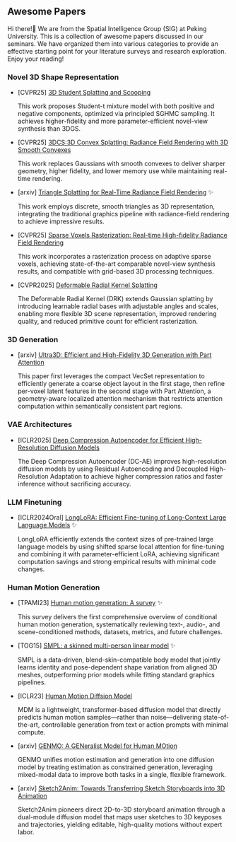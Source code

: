 ## Awesome Papers

Hi there!👋
We are from the Spatial Intelligence Group (SIG) at Peking University.
This is a collection of awesome papers discussed in our seminars.
We have organized them into various categories to provide an effective starting point for your literature surveys and research exploration.
Enjoy your reading!


### Novel 3D Shape Representation
-  [CVPR25] [3D Student Splatting and Scooping](https://arxiv.org/abs/2503.10148)

    This work proposes Student-t mixture model with both positive and negative components, optimized via principled SGHMC sampling. It achieves higher-fidelity and more parameter-efficient novel-view synthesis than 3DGS.

- [CVPR25] [3DCS:3D Convex Splatting: Radiance Field Rendering with 3D Smooth Convexes](https://arxiv.org/html/2411.14974v2)

  This work replaces Gaussians with smooth convexes to deliver sharper geometry, higher fidelity, and lower memory use while maintaining real-time rendering.

- [arxiv] [Triangle Splatting for Real-Time Radiance Field Rendering](https://arxiv.org/abs/2505.19175) ✨


  This work employs discrete, smooth triangles as 3D representation, integrating the traditional graphics pipeline with radiance-field rendering to achieve impressive results.

- [CVPR25] [Sparse Voxels Rasterization: Real-time High-fidelity Radiance Field Rendering](https://arxiv.org/abs/2412.04459)

  This work incorporates a rasterization process on adaptive sparse voxels, achieving state-of-the-art comparable novel-view synthesis results, and compatible with grid-based 3D processing techniques.


- [CVPR2025] [Deformable Radial Kernel Splatting](https://openaccess.thecvf.com/content/CVPR2025/papers/Huang_Deformable_Radial_Kernel_Splatting_CVPR_2025_paper.pdf)

  The Deformable Radial Kernel (DRK) extends Gaussian splatting by introducing learnable radial bases with adjustable angles and scales, enabling more flexible 3D scene representation, improved rendering quality, and reduced primitive count for efficient rasterization.

### 3D Generation

- [arxiv] [Ultra3D: Efficient and High-Fidelity 3D Generation with Part Attention](https://arxiv.org/abs/2507.17745)

  This paper first leverages the compact VecSet representation to efficiently generate a coarse object layout in the first stage, then refine per-voxel latent features in the second stage with Part Attention, a geometry-aware localized attention mechanism that restricts attention computation within semantically consistent part regions.

### VAE Architectures

- [ICLR2025] [Deep Compression Autoencoder for Efficient High-Resolution Diffusion Models](https://arxiv.org/abs/2410.10733)

  The Deep Compression Autoencoder (DC-AE) improves high-resolution diffusion models by using Residual Autoencoding and Decoupled High-Resolution Adaptation to achieve higher compression ratios and faster inference without sacrificing accuracy.

### LLM Finetuning

- [ICLR2024Oral] [LongLoRA: Efficient Fine-tuning of Long-Context Large Language Models](https://arxiv.org/abs/2309.12307) ✨

  LongLoRA efficiently extends the context sizes of pre-trained large language models by using shifted sparse local attention for fine-tuning and combining it with parameter-efficient LoRA, achieving significant computation savings and strong empirical results with minimal code changes.

### Human Motion Generation
- [TPAMI23] [Human motion generation: A survey](https://arxiv.org/abs/2307.10894) ✨

  This survey delivers the first comprehensive overview of conditional human motion generation, systematically reviewing text-, audio-, and scene-conditioned methods, datasets, metrics, and future challenges.

- [TOG15] [SMPL: a skinned multi-person linear model](https://dl.acm.org/doi/10.1145/2816795.2818013) ✨

  SMPL is a data-driven, blend-skin-compatible body model that jointly learns identity and pose-dependent shape variation from aligned 3D meshes, outperforming prior models while fitting standard graphics pipelines.

- [ICLR23] [Human Motion Diffsion Model](https://arxiv.org/abs/2209.14916)

  MDM is a lightweight, transformer-based diffusion model that directly predicts human motion samples—rather than noise—delivering state-of-the-art, controllable generation from text or action prompts with minimal compute.

- [arxiv] [GENMO: A GENeralist Model for Human MOtion](https://arxiv.org/abs/2505.01425)

  GENMO unifies motion estimation and generation into one diffusion model by treating estimation as constrained generation, leveraging mixed-modal data to improve both tasks in a single, flexible framework.

- [arxiv] [Sketch2Anim: Towards Transferring Sketch Storyboards into 3D Animation](https://arxiv.org/abs/2504.19189)

  Sketch2Anim pioneers direct 2D-to-3D storyboard animation through a dual-module diffusion model that maps user sketches to 3D keyposes and trajectories, yielding editable, high-quality motions without expert labor.

